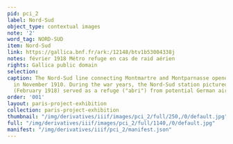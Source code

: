 ```yaml
---
pid: pci_2
label: Nord-Sud
object_type: contextual images
note: '2'
word_tag: NORD-SUD
item: Nord-Sud
link: https://gallica.bnf.fr/ark:/12148/btv1b53004338j
notes: février 1918 Métro refuge en cas de raid aérien
rights: Gallica public domain
selection: 
caption: The Nord-Sud line connecting Montmartre and Montparnasse opened to the public
  in November 1910. During the war years, the Nord-Sud station pictured in this image
  (February 1918) served as a refuge ("abri") from potential German air raids.
order: '001'
layout: paris-project-exhibition
collection: paris-project-exhibition
thumbnail: "/img/derivatives/iiif/images/pci_2/full/250,/0/default.jpg"
full: "/img/derivatives/iiif/images/pci_2/full/1140,/0/default.jpg"
manifest: "/img/derivatives/iiif/pci_2/manifest.json"
---
```

